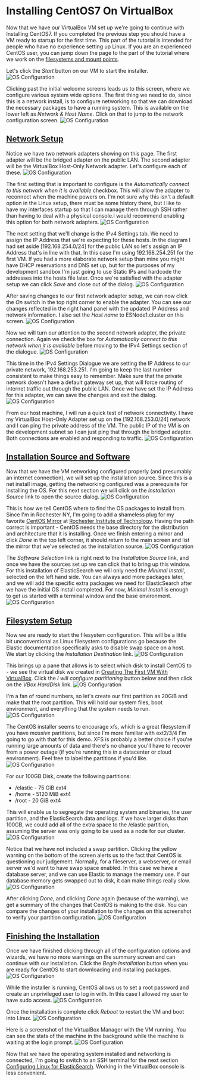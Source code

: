 # Installing CentOS7 On VirtualBox

Now that we have our VirtualBox VM set up we're going to continue with Installing CentOS7.  If you completed the previous step you should have a VM ready to startup for the first time.  This part of the tutorial is intended for people who have no experience setting up Linux.  If you are an experienced CentOS user, you can jump down the page to the part of the tutorial where we work on the [filesystems and mount points](./OSInstall#FileSystem).

Let's click the _Start_ button on our VM to start the installer.
![OS Configuration](Screenshots/b_OS01.PNG)

Clicking past the initial welcome screens leads us to this screen, where we configure various system wide options.  The first thing we need to do, since this is a network install, is to configure networking so that we can download the necessary packages to have a running system.  This is available on the lower left as _Network & Host Name_.  Click on that to jump to the network configuration screen.
![OS Configuration](Screenshots/b_OS02.PNG)

## [Network Setup](#network)
Notice we have two network adapters showing on this page.  The first adapter will be the bridged adapter on the public LAN.  The second adapter will be the VirtualBox Host-Only Network adapter.  Let's configure each of these.
![OS Configuration](Screenshots/b_OS03.PNG)

The first setting that is important to configure is the *Automatically connect to this network when it is available* checkbox.  This will allow the adapter to reconnect when the machine powers on.  I'm not sure why this isn't a default option in the Linux setup, there must be some history there, but I like to have my interfaces startup so that I can manage them through SSH rather than having to deal with a physical console.I would recommend enabling this option for both network adapters.
![OS Configuration](Screenshots/b_OS04.PNG)

The next setting that we'll change is the IPv4 Settings tab.  We need to assign the IP Address that we're expecting for these hosts.  In the diagram I had set aside [192.168.254.0/24] for the public LAN so let's assign an IP Address that's in line with that.  In this case I'm using 192.168.254.251 for the first VM.  If you had a more elaborate network setup than mine you might have DHCP reservations and DNS set up, but for the purposes of my development sandbox I'm just going to use Static IPs and hardcode the addresses into the hosts file later.  Once we're satisfied with the adapter setup we can click *Save* and close out of the dialog.
![OS Configuration](Screenshots/b_OS05.PNG)

After saving changes to our first network adapter setup, we can now click the *On* switch in the top right corner to enable the adapter.  You can see our changes reflected in the right hand panel with the updated IP Address and network information.  I also set the *Host name* to ESNode1.cluster on this screen.
![OS Configuration](Screenshots/b_OS06.PNG)

Now we will turn our attention to the second network adapter, the private connection.  Again we check the box for *Automatically connect to this network when it is available* before moving to the IPv4 Settings section of the dialogue.
![OS Configuration](Screenshots/b_OS07.PNG)

This time in the IPv4 Settings Dialogue we are setting the IP Address to our private network, 192.168.253.251.  I'm going to keep the last number consistent to make things easy to remember.  Make sure that the private network doesn't have a default gateway set up, that will force routing of internet traffic out through the public LAN.  Once we have set the IP Address for this adapter, we can save the changes and exit the dialog.
![OS Configuration](Screenshots/b_OS08.PNG)

From our host machine, I will run a quick test of network connectivity.  I have my VirtualBox Host-Only Adapter set up on the [192.168.253.0/24] network and I can ping the private address of the VM.  The public IP of the VM is on the development subnet so I can just ping that through the bridged adapter.  Both connections are enabled and responding to traffic.
![OS Configuration](Screenshots/b_OS09.PNG)

## [Installation Source and Software](#software)
Now that we have the VM networking configured properly (and presumably an internet connection), we will set up the installation source.  Since this is a net install image, getting the networking configured was a prerequisite for installing the OS.  For this next section we will click on the *Installation Source* link to open the source dialog.
![OS Configuration](Screenshots/b_OS10.PNG)

This is how we tell CentOS where to find the OS packages to install from.  Since I'm in Rochester NY, I'm going to add a shameless plug for my favorite [CentOS Mirror](https://www.centos.org/download/mirrors/) at [Rochester Institute of Technology](http://mirrors.rit.edu/centos/).  Having the path correct is important - CentOS needs the base directory for the distribution and architecture that it is installing.  Once we finish entering a mirror and click *Done* in the top left corner, it should return to the main screen and list the mirror that we've selected as the installation source. 
![OS Configuration](Screenshots/b_OS11.PNG)

The *Software Selection* link is right next to the *Installation Source* link, and once we have the sources set up we can click that to bring up this window.  For this installation of ElasticSearch we will only need the *Minimal Install*, selected on the left hand side.  You can always add more packages later, and we will add the specific extra packages we need for ElasticSearch after we have the initial OS install completed.  For now, *Minimal Install* is enough to get us started with a terminal window and the base environment.
![OS Configuration](Screenshots/b_OS12.PNG)

## [Filesystem Setup](#filesystem)
Now we are ready to start the filesystem configuration.  This will be a little bit unconventional as Linux filesystem configurations go because the Elastic documentation specifically asks to disable swap space on a host.  We start by clicking the *Installation Destination* link.
![OS Configuration](Screenshots/b_OS13.PNG)

This brings up a pane that allows is to select which disk to install CentOS to - we see the virtual disk we created in [Creating The First VM With VirtualBox](./VMConfig).  Click the *I will configure partitioning* button below and then click on the *VBox HardDisk* link.
![OS Configuration](Screenshots/b_OS14.PNG)

I'm a fan of round numbers, so let's create our first partition as 20GiB and make that the root partition.  This will hold our system files, boot environment, and everything that the system needs to run.
![OS Configuration](Screenshots/b_OS15.PNG)

The CentOS installer seems to encourage xfs, which is a great filesystem if you have *massive* partitions, but since I'm more familiar with ext2/3/4 I'm going to go with that for this demo.  XFS is probably a better choice if you're running large amounts of data and there's no chance you'll have to recover from a power outage (if you're running this in a datacenter or cloud environment).  Feel free to label the partitions if you'd like.
![OS Configuration](Screenshots/b_OS16.PNG)

For our 100GB Disk, create the following partitions:
- /elastic - 75 GiB ext4
- /home - 5120 MiB ext4
- /root - 20 GiB ext4

This will enable us to segregate the operating system and binaries, the user partition, and the ElasticSearch data and logs.  If we have larger disks than 100GB, we could add all of the extra space to the /elastic partition, assuming the server was only going to be used as a node for our cluster.
![OS Configuration](Screenshots/b_OS17.PNG)

Notice that we have not included a swap partition.  Clicking the yellow warning on the bottom of the screen alerts us to the fact that CentOS is questioning our judgement.  Normally, for a fileserver, a webserver, or email server we'd want to have swap space enabled.  In this case we have a database server, and we can use Elastic to manage the memory use.  If our database memory gets swapped out to disk, it can make things really slow.
![OS Configuration](Screenshots/b_OS18.PNG)

After clicking *Done*, and clicking *Done* again (because of the warning), we get a summary of the changes that CentOS is making to the disk.  You can compare the changes of your installation to the changes on this screenshot to verify your partition configuration.
![OS Configuration](Screenshots/b_OS19.PNG)

## [Finishing the Installation](#finish)
Once we have finished clicking through all of the configuration options and wizards, we have no more warnings on the summary screen and can continue with our installation.  Click the *Begin Installation* button when you are ready for CentOS to start downloading and installing packages.
![OS Configuration](Screenshots/b_OS20.PNG)

While the installer is running, CentOS allows us to set a root password and create an unprivileged user to log in with.  In this case I allowed my user to have sudo access.
![OS Configuration](Screenshots/b_OS21.PNG)

Once the installation is complete click *Reboot* to restart the VM and boot into Linux.
![OS Configuration](Screenshots/b_OS22.PNG)

Here is a screenshot of the VirtualBox Manager with the VM running.  You can see the stats of the machine in the background while the machine is waiting at the login prompt.
![OS Configuration](Screenshots/b_OS23.PNG)

Now that we have the operating system installed and networking is connected, I'm going to switch to an SSH terminal for the next section [Configuring Linux for ElasticSearch](./ElasticSearch).  Working in the VirtualBox console is less convenient.
